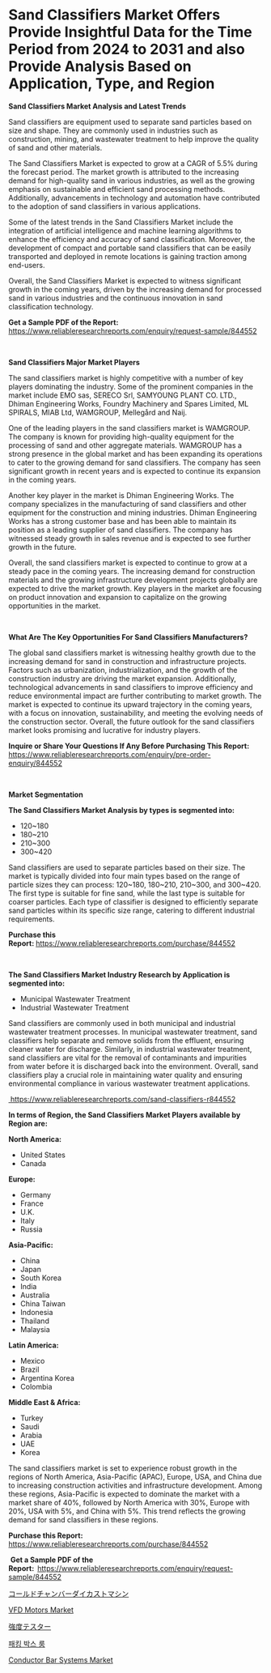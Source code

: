 <p><h1>Sand Classifiers Market Offers Provide Insightful Data for the Time Period from 2024 to 2031 and also Provide Analysis Based on Application, Type, and Region</h1></p><p><strong>Sand Classifiers Market Analysis and Latest Trends</strong></p>
<p><p>Sand classifiers are equipment used to separate sand particles based on size and shape. They are commonly used in industries such as construction, mining, and wastewater treatment to help improve the quality of sand and other materials.</p><p>The Sand Classifiers Market is expected to grow at a CAGR of 5.5% during the forecast period. The market growth is attributed to the increasing demand for high-quality sand in various industries, as well as the growing emphasis on sustainable and efficient sand processing methods. Additionally, advancements in technology and automation have contributed to the adoption of sand classifiers in various applications.</p><p>Some of the latest trends in the Sand Classifiers Market include the integration of artificial intelligence and machine learning algorithms to enhance the efficiency and accuracy of sand classification. Moreover, the development of compact and portable sand classifiers that can be easily transported and deployed in remote locations is gaining traction among end-users.</p><p>Overall, the Sand Classifiers Market is expected to witness significant growth in the coming years, driven by the increasing demand for processed sand in various industries and the continuous innovation in sand classification technology.</p></p>
<p><strong>Get a Sample PDF of the Report:&nbsp;</strong> <a href="https://www.reliableresearchreports.com/enquiry/request-sample/844552">https://www.reliableresearchreports.com/enquiry/request-sample/844552</a></p>
<p>&nbsp;</p>
<p><strong>Sand Classifiers Major Market Players</strong></p>
<p><p>The sand classifiers market is highly competitive with a number of key players dominating the industry. Some of the prominent companies in the market include EMO sas, SERECO Srl, SAMYOUNG PLANT CO. LTD., Dhiman Engineering Works, Foundry Machinery and Spares Limited, ML SPIRALS, MIAB Ltd, WAMGROUP, Mellegård and Naij.</p><p>One of the leading players in the sand classifiers market is WAMGROUP. The company is known for providing high-quality equipment for the processing of sand and other aggregate materials. WAMGROUP has a strong presence in the global market and has been expanding its operations to cater to the growing demand for sand classifiers. The company has seen significant growth in recent years and is expected to continue its expansion in the coming years.</p><p>Another key player in the market is Dhiman Engineering Works. The company specializes in the manufacturing of sand classifiers and other equipment for the construction and mining industries. Dhiman Engineering Works has a strong customer base and has been able to maintain its position as a leading supplier of sand classifiers. The company has witnessed steady growth in sales revenue and is expected to see further growth in the future.</p><p>Overall, the sand classifiers market is expected to continue to grow at a steady pace in the coming years. The increasing demand for construction materials and the growing infrastructure development projects globally are expected to drive the market growth. Key players in the market are focusing on product innovation and expansion to capitalize on the growing opportunities in the market.</p></p>
<p>&nbsp;</p>
<p><strong>What Are The Key Opportunities For Sand Classifiers Manufacturers?</strong></p>
<p><p>The global sand classifiers market is witnessing healthy growth due to the increasing demand for sand in construction and infrastructure projects. Factors such as urbanization, industrialization, and the growth of the construction industry are driving the market expansion. Additionally, technological advancements in sand classifiers to improve efficiency and reduce environmental impact are further contributing to market growth. The market is expected to continue its upward trajectory in the coming years, with a focus on innovation, sustainability, and meeting the evolving needs of the construction sector. Overall, the future outlook for the sand classifiers market looks promising and lucrative for industry players.</p></p>
<p><strong>Inquire or Share Your Questions If Any Before Purchasing This Report:</strong> <a href="https://www.reliableresearchreports.com/enquiry/pre-order-enquiry/844552">https://www.reliableresearchreports.com/enquiry/pre-order-enquiry/844552</a></p>
<p>&nbsp;</p>
<p><strong>Market Segmentation</strong></p>
<p><strong>The Sand Classifiers Market Analysis by types is segmented into:</strong></p>
<p><ul><li>120~180</li><li>180~210</li><li>210~300</li><li>300~420</li></ul></p>
<p><p>Sand classifiers are used to separate particles based on their size. The market is typically divided into four main types based on the range of particle sizes they can process: 120~180, 180~210, 210~300, and 300~420. The first type is suitable for fine sand, while the last type is suitable for coarser particles. Each type of classifier is designed to efficiently separate sand particles within its specific size range, catering to different industrial requirements.</p></p>
<p><strong>Purchase this Report:&nbsp;</strong><a href="https://www.reliableresearchreports.com/purchase/844552">https://www.reliableresearchreports.com/purchase/844552</a></p>
<p>&nbsp;</p>
<p><strong>The Sand Classifiers Market Industry Research by Application is segmented into:</strong></p>
<p><ul><li>Municipal Wastewater Treatment</li><li>Industrial Wastewater Treatment</li></ul></p>
<p><p>Sand classifiers are commonly used in both municipal and industrial wastewater treatment processes. In municipal wastewater treatment, sand classifiers help separate and remove solids from the effluent, ensuring cleaner water for discharge. Similarly, in industrial wastewater treatment, sand classifiers are vital for the removal of contaminants and impurities from water before it is discharged back into the environment. Overall, sand classifiers play a crucial role in maintaining water quality and ensuring environmental compliance in various wastewater treatment applications.</p></p>
<p><a href="https://www.reliableresearchreports.com/sand-classifiers-r844552">&nbsp;https://www.reliableresearchreports.com/sand-classifiers-r844552</a></p>
<p><strong>In terms of Region, the Sand Classifiers Market Players available by Region are:</strong></p>
<p>
    <p> <strong> North America: </strong>
        <ul>
            <li>United States</li>
            <li>Canada</li>
        </ul>
        </p> 
    <p> <strong> Europe: </strong>
        <ul>
            <li>Germany</li>
            <li>France</li>
            <li>U.K.</li>
            <li>Italy</li>
            <li>Russia</li>
        </ul>
        </p> 
    <p> <strong> Asia-Pacific: </strong>
        <ul>
            <li>China</li>
            <li>Japan</li>
            <li>South Korea</li>
            <li>India</li>
            <li>Australia</li>
            <li>China Taiwan</li>
            <li>Indonesia</li>
            <li>Thailand</li>
            <li>Malaysia</li>
        </ul>
        </p> 
    <p> <strong> Latin America: </strong>
        <ul>
            <li>Mexico</li>
            <li>Brazil</li>
            <li>Argentina Korea</li>
            <li>Colombia</li>
        </ul>
        </p> 
    <p> <strong> Middle East & Africa: </strong>
        <ul>
            <li>Turkey</li>
            <li>Saudi</li>
            <li>Arabia</li>
            <li>UAE</li>
            <li>Korea</li>
        </ul>
    </p>
    </p>
<p><p>The sand classifiers market is set to experience robust growth in the regions of North America, Asia-Pacific (APAC), Europe, USA, and China due to increasing construction activities and infrastructure development. Among these regions, Asia-Pacific is expected to dominate the market with a market share of 40%, followed by North America with 30%, Europe with 20%, USA with 5%, and China with 5%. This trend reflects the growing demand for sand classifiers in these regions.</p></p>
<p><strong>Purchase this Report: </strong><a href="https://www.reliableresearchreports.com/purchase/844552">https://www.reliableresearchreports.com/purchase/844552</a></p>
<p>&nbsp;<strong>Get a Sample PDF of the Report:&nbsp;&nbsp;</strong><a href="https://www.reliableresearchreports.com/enquiry/request-sample/844552">https://www.reliableresearchreports.com/enquiry/request-sample/844552</a></p>
<p><strong></strong></p>
<p><p><a href="https://github.com/LeoraEber/Market-Research-Report-List-1/blob/main/5164843159405.md">コールドチャンバーダイカストマシン</a></p><p><a href="https://github.com/emnqcawl19/Market-Research-Report-List-1/blob/main/vfd-motors-market.md">VFD Motors Market</a></p><p><a href="https://github.com/xtkhtofdt934839/Market-Research-Report-List-2/blob/main/6900267159406.md">強度テスター</a></p><p><a href="https://github.com/vskv4779xr1/Market-Research-Report-List-2/blob/main/5744561170937.md">패킹 박스 룸</a></p><p><a href="https://github.com/kulaberyasin52/Market-Research-Report-List-1/blob/main/conductor-bar-systems-market.md">Conductor Bar Systems Market</a></p></p>